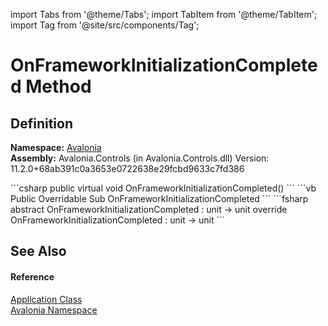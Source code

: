 import Tabs from '@theme/Tabs'; 
import TabItem from '@theme/TabItem'; 
import Tag from '@site/src/components/Tag'; 

# OnFrameworkInitializationCompleted Method




## Definition
**Namespace:** <a href="N_Avalonia">Avalonia</a>  
**Assembly:** Avalonia.Controls (in Avalonia.Controls.dll) Version: 11.2.0+68ab391c0a3653e0722638e29fcbd9633c7fd386

<Tabs groupId="api-code-preview">
<TabItem value="csharp" label="C#">
```csharp
public virtual void OnFrameworkInitializationCompleted()
```
</TabItem>
<TabItem value="vb" label="VB">
```vb
Public Overridable Sub OnFrameworkInitializationCompleted
```
</TabItem>
<TabItem value="fsharp" label="F#">
```fsharp
abstract OnFrameworkInitializationCompleted : unit -> unit 
override OnFrameworkInitializationCompleted : unit -> unit 
```
</TabItem>
</Tabs>



## See Also


#### Reference
<a href="T_Avalonia_Application">Application Class</a>  
<a href="N_Avalonia">Avalonia Namespace</a>  
